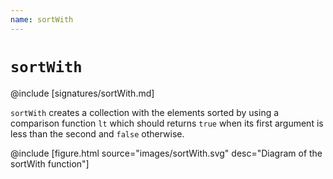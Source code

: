 ```yaml
---
name: sortWith
---
```


# `sortWith`

@include [signatures/sortWith.md]

`sortWith` creates a collection with the elements sorted by using a comparison function `lt` which should returns `true` when its first argument is less than the second and `false` otherwise.

@include [figure.html source="images/sortWith.svg" desc="Diagram of the sortWith function"]

